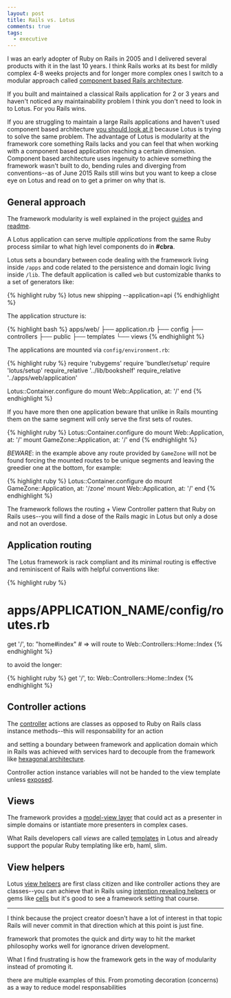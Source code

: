 ```yaml
---
layout: post
title: Rails vs. Lotus
comments: true
tags:
  - executive
---
```


I was an early adopter of Ruby on Rails in 2005 and I delivered several products with it in the last 10 years. I think Rails works at its best for mildly complex 4-8 weeks projects and for longer more complex ones I switch to a modular approach called [component based Rails architecture](http://teotti.com/component-based-rails-architecture-primer/).

If you built and maintained a classical Rails application for 2 or 3 years and haven't noticed any maintainability problem I think you don't need to look in to Lotus. For you Rails wins.

If you are struggling to maintain a large Rails applications and haven't used component based architecture [you should look at it](http://teotti.com/component-based-rails-architecture-primer/) because Lotus is trying to solve the same problem. The advantage of Lotus is modularity at the framework core something Rails lacks and you can feel that when working with a component based application reaching a certain dimension. Component based architecture uses ingenuity to achieve something the framework wasn't built to do, bending rules and diverging from conventions--as of June 2015 Rails still wins but you want to keep a close eye on Lotus and read on to get a primer on why that is.

## General approach

The framework modularity is well explained in the project [guides](http://lotusrb.org/guides) and [readme](https://github.com/lotus/lotus).

A Lotus application can serve multiple *applications* from the same Ruby process similar to what high level components do in **#cbra**.

Lotus sets a boundary between code dealing with the framework living inside `/apps` and code related to the persistence and domain logic living inside `/lib`. The default application is called `web` but customizable thanks to a set of generators like:

{% highlight ruby %}
lotus new shipping --application=api
{% endhighlight %}

The application structure is:

{% highlight bash %}
apps/web/
├── application.rb
├── config
├── controllers
├── public
├── templates
└── views
{% endhighlight %}

The applications are mounted via `config/environment.rb`:

{% highlight ruby %}
require 'rubygems'
require 'bundler/setup'
require 'lotus/setup'
require_relative '../lib/bookshelf'
require_relative '../apps/web/application'

Lotus::Container.configure do
  mount Web::Application, at: '/'
end
{% endhighlight %}

If you have more then one application beware that unlike in Rails mounting them on the same segment will only serve the first sets of routes.

{% highlight ruby %}
Lotus::Container.configure do
  mount Web::Application, at: '/'
  mount GameZone::Application, at: '/'
end
{% endhighlight %}

*BEWARE*: in the example above any route provided by `GameZone` will not be found forcing the mounted routes to be unique segments and leaving the greedier one at the bottom, for example:

{% highlight ruby %}
Lotus::Container.configure do
  mount GameZone::Application, at: '/zone'
  mount Web::Application, at: '/'
end
{% endhighlight %}

The framework follows the routing + View Controller pattern that Ruby on Rails uses--you will find a dose of the Rails magic in Lotus but only a dose and not an overdose.

## Application routing

The Lotus framework is rack compliant and its minimal routing is effective and reminiscent of Rails with helpful conventions like:

{% highlight ruby %}
# apps/APPLICATION_NAME/config/routes.rb
get '/', to: "home#index" # => will route to Web::Controllers::Home::Index
{% endhighlight %}

to avoid the longer:

{% highlight ruby %}
get '/',   to: Web::Controllers::Home::Index
{% endhighlight %}

## Controller actions

The [controller](https://github.com/lotus/controller) actions are classes as opposed to Ruby on Rails class instance methods--this will  responsability for an action 


and setting a boundary between framework and application domain which in Rails was achieved with services hard to decouple from the framework like [hexagonal architecture](https://www.agileplannerapp.com/blog/building-agile-planner/refactoring-with-hexagonal-rails).

Controller action instance variables will not be handed to the view template unless [exposed](http://lotusrb.org/guides/actions/exposures/).

## Views

The framework provides a [model-view layer](http://lotusrb.org/guides/views/overview/) that could act as a presenter in simple domains or istantiate more presenters in complex cases.

What Rails developers call *views* are called [templates](http://lotusrb.org/guides/views/templates/) in Lotus and already support the popular Ruby templating like erb, haml, slim.

## View helpers

Lotus [view helpers](http://www.rubydoc.info/gems/lotus-helpers) are first class citizen and like controller actions they are classes--you can achieve that in Rails using [intention revealing helpers](http://teotti.com/building-intention-revealing-ruby-on-rails-helpers/) or gems like [cells](https://github.com/apotonick/cells) but it's good to see a framework setting that course.



---

I think because the project creator doesn't have a lot of interest in that topic Rails will never commit in that direction which at this point is just fine. 


 framework that promotes the quick and dirty way to hit the market philosophy works well for ignorance driven development.
 

What I find frustrating is how the framework gets in the way of modularity instead of promoting it.


there are multiple examples of this. From promoting decoration (concerns) as a way to reduce model responsabilities
